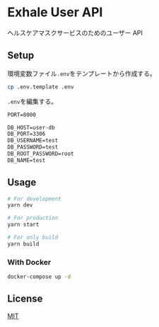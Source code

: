 # Exhale User API

ヘルスケアマスクサービスのためのユーザー API

## Setup

環境変数ファイル`.env`をテンプレートから作成する。

```bash
cp .env.template .env
```

`.env`を編集する。

```txt
PORT=8000

DB_HOST=user-db
DB_PORT=3306
DB_USERNAME=test
DB_PASSWORD=test
DB_ROOT_PASSWORD=root
DB_NAME=test
```

## Usage

```bash
# For development
yarn dev

# For production
yarn start

# For only build
yarn build
```

### With Docker

```bash
docker-compose up -d
```

## License

[MIT](./LICENSE)
